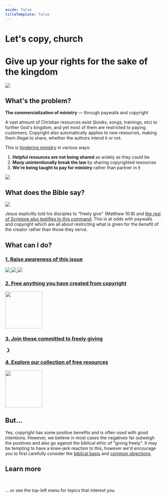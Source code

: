 ```yaml
---
aside: false
titleTemplate: false
---
```


<script lang='ts' setup>

import {onMounted} from 'vue'

import {people, people_ids_randomized, randomize_people} from '@/_comp/people'


onMounted(() => {
    randomize_people()
})

</script>


<style lang='sass' scoped>

h1:nth-child(1)
    font-size: 80px
    font-weight: bold
    line-height: 1.1 // Fix VP's pixel value
    color: var(--brand)
    margin: 36px 0
    text-align: center

h1:nth-child(2)
    font-size: 30px
    text-align: center

.quote
    width: 100%

h3
    font-size: 1.5em
    margin-top: 48px
    margin-bottom: 24px
    font-weight: bold
    @media (max-width: 600px)
        font-size: 1.2em

.icon
    width: 100%
    max-width: 300px
    margin: 50px auto

.ill_share
    max-width: 600px
    width: 100%
    margin: 0 auto

.memes
    display: flex
    margin: 24px 0

    img
        width: 0
        flex-grow: 1
        cursor: pointer
        margin-right: 24px
        @media (max-width: 600px)
            margin-right: 12px

.people
    display: flex
    align-items: center
    margin: 12px 0

    a
        width: 0
        flex-grow: 2
        text-align: center

        &:last-child
            flex-grow: 1
            @media (min-width: 600px)
                font-size: 2em

        &:not(:last-child)
            margin-right: 24px
            @media (max-width: 600px)
                margin-right: 8px

        img
            border-radius: 50%

.more
    @media (max-width: 600px)
        display: flex
        flex-direction: column

</style>

# Let's copy, church
# Give up your rights for the sake of the kingdom

<img class='icon' src='/_assets/icon.svg'>


## What's the problem?

<span class=mixed>__The commercialization of ministry__ &mdash; through paywalls and copyright</span>

A vast amount of Christian resources exist (books, songs, trainings, etc) to further God's kingdom, and yet most of them are restricted to paying customers. Copyright also automatically applies to new resources, making them illegal to share, whether the authors intend it or not.

This is [hindering ministry](/explain/examples/) in various ways:

 1. __Helpful resources are not being shared__ as widely as they could be
 2. __Many unintentionally break the law__ by sharing copyrighted resources
 3. __We're being taught to pay for ministry__ rather than partner in it

<img src='@/_assets/ill_share.svg' class='ill_share'>


## What does the Bible say?

<img class='quote' src='@/_assets/images/quote.svg'>

Jesus explicitly told his disciples to "freely give" (Matthew 10:8) and [the rest of Scripture also testifies to this command](/explain/biblical/). This is at odds with paywalls and copyright which are all about restricting what is given for the benefit of the creator rather than those they serve.


## What can I do?

### [1. Raise awareness of this issue](/share/)

<a class='memes' href='/share/'>
    <img src='/memes/jesus_give.jpg'>
    <img src='/memes/jesus_charge.jpg'>
    <img src='/memes/paul_trainings.jpg'>
</a>


### [2. Free anything you have created from copyright](/licenses/)

<a href='/licenses/'>
    <img src='@/_assets/ill_unlock.svg' width=120>
</a>


### [3. Join those committed to freely giving](/join/)

<div class='people'>
    <a v-for='person of people_ids_randomized.slice(0, 6)' :href='`/join/#person_${person}`' :key='person'>
        <img :src='`/_assets/people/${person}.webp`' :title='people[person].title'>
    </a>
    <a href='/join/' title="View all">❯</a>
</div>


### [4. Explore our collection of free resources](/collection/)

<a href='/collection/'>
    <img src='@/_assets/ill_collection.svg' width=120>
</a>


## But...
Yes, copyright has some positive benefits and is often used with good intentions. However, we believe in most cases the negatives far outweigh the positives and also go against the biblical ethic of "giving freely". It may be tempting to have a knee-jerk reaction to this, however we'd encourage you to first carefully consider the [biblical basis](/explain/biblical/) and [common objections](/explain/objections/).


## Learn more

<p class='more'>
    <VPButton href='/initiatives/quiz/' theme='alt' text="Take a quiz"></VPButton>
    &nbsp;
    <VPButton href='/share/' theme='alt' text="Scroll some memes"></VPButton>
    &nbsp;
    <VPButton href='/initiatives/bibles/' theme='alt' text="View Bible ratings"></VPButton>
</p>

... or see the top-left menu for topics that interest you.
